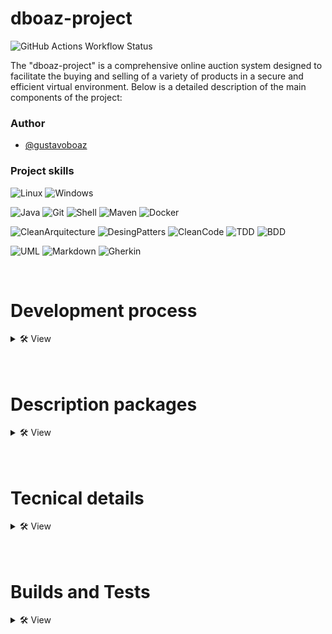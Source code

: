 # dboaz-project

![GitHub Actions Workflow Status](https://img.shields.io/github/actions/workflow/status/GustavoBoaz/projeto_dboaz/main_spring-pipeline.yml)

The "dboaz-project" is a comprehensive online auction system designed to facilitate the buying and selling of a variety of products in a secure and efficient virtual environment. Below is a detailed description of the main components of the project:

### Author
- [@gustavoboaz](https://github.com/GustavoBoaz)

### Project skills
![Linux](https://img.shields.io/badge/Linux--orange?style=for-the-badge)
![Windows](https://img.shields.io/badge/Windows--brown?style=for-the-badge)

![Java](https://img.shields.io/badge/Java--red?style=for-the-badge)
![Git](https://img.shields.io/badge/Git--purple?style=for-the-badge)
![Shell](https://img.shields.io/badge/Shell--magenta?style=for-the-badge)
![Maven](https://img.shields.io/badge/Maven--green?style=for-the-badge)
![Docker](https://img.shields.io/badge/Docker--blue?style=for-the-badge)

![CleanArquitecture](https://img.shields.io/badge/Clean_Architecture--pink?style=for-the-badge)
![DesingPatters](https://img.shields.io/badge/Design_Patters--violet?style=for-the-badge)
![CleanCode](https://img.shields.io/badge/Clean_Code--yellow?style=for-the-badge)
![TDD](https://img.shields.io/badge/TDD--red?style=for-the-badge)
![BDD](https://img.shields.io/badge/BDD--brown?style=for-the-badge)

![UML](https://img.shields.io/badge/UML--white?style=for-the-badge)
![Markdown](https://img.shields.io/badge/Markdown--black?style=for-the-badge)
![Gherkin](https://img.shields.io/badge/Gherkin--gree?style=for-the-badge)


<br>

# Development process
<details>
  <summary>🛠 View</summary>

### <span style="color:green">New features</span> - *(when the solution does not exist)*
1. **QA (Junior)** - Add a feature section in this README within the `qa_acceptance` module.
2. **QA - OWNER (Mid level - Senior)** - Add the feature Gherkin in this README within the `qa_acceptance` module.
3. **QA (Junior - Mid level - Senior)** - Develop test automation in the `qa_acceptance` module.
4. **DEV (Junior)** - Add a feature section in this README within the module corresponding to the feature.
5. **DEV (Mid level - Senior)** - Create UML diagrams that represent this feature.
6. **DEV (Junior - Mid level - Senior)** - Develop the feature.

#### Pattern for new Branches (home branch):
- if new feature: Feature/[Title-Feature]/[initial-date-aaaaMMdd]/[Owner.Name]
- if new bug: Bug/[Title-Bug]/[initial-date-aaaaMMdd]/[Owner.Name]
- if new spike: Spike/[Title-Spike]/[initial-date-aaaaMMdd]/[Owner.Name]
#### Pattern worker in Branches (development branch):
- if feature: [aaaaMMdd]/[Developer.Name]/Feature/[Title-Feature]/[Description-feature]
- if bug: [aaaaMMdd]/[Developer.Name]/Bug/[Title-Bug]/[Description-bug]
- if spike: [aaaaMMdd]/[Developer.Name]/Spike/[Title-Spike]/[Description-spike]
#### Pattern Commit:
- if feature: [Developer.Name]/Feature/[Title-Feature]-[Description commit]
- if bug: [Developer.Name]/Bug/[Title-Bug]-[Description commit]
- if spike: [Developer.Name]/Spike/[Title-Spike]-[Description commit]

#### other Patters:
- if update in project: [aaaaMMdd]/[Owner.Name]/UPDATE-[Description-update]
- if create in project: [aaaaMMdd]/[Owner.Name]/CREATE-[Description-create]
- if delete in project: [aaaaMMdd]/[Owner.Name]/DELETE-[Description-create]

<span style="color:orange">**NOTE**</span>
- All development must be done based on the home branch.
- To develop bas create a development branch based on the home branch corresponding to Feature, Bug or Spike.
- Pull requests should be made to the home branch. When development is complete, the home branch should open a pull request to the main branch of the project.
- In case of refactoring during the project, update the Gherkin documentation and UML diagrams first.
- For common entities and those with a significant business impact, the Senior QA can create them in the `base_core` module.
- For solid definitions, the Mid-Level or Senior QA can include UML diagrams in the feature section within this README in the qa_acceptance module.

<br>

### <span style="color:yellow">Old Features</span> - *(when the solution exists but needs repairs and adjustments)*
1. **QA (Mid-Level - Senior)** - Adjust the feature section in this README within the `qa_acceptance` module.
2. **QA (Junior - Mid-Level - Senior)** - Adjust the test automation in the `qa_acceptance` module.
3. **DEV (Mid-Level - Senior)** - Adjust the UML diagrams that represent this feature.
4. **DEV (Junior - Mid-Level - Senior)** - Develop or adjust the feature.

</details><br><br>

# Description packages
<details>
  <summary>🛠 View</summary>

## qa_acceptance/
👨‍💻Responseible for project of test acceptance
<details>
    <summary>🛠 Details</summary>
    <h3>Tree</h3>

  ```tree
  .
  ├── src/
      └── test/
          ├── java/
          |   └── com/
          |        └── dboaz/
          |            └── steps
          └── resources/
              └── features
  ```
### Features
#### Feature F1# `Global info`:
:white_circle: developing
:white_circle: stopped
:radio_button: done
<details>
  <summary>🛠 View</summary>

- This feature is request for new resource in all microservise.
- Owner QA Test - Create feature gherkin in `resources/features/global_info.feature`.
- Owner QA Automation - Create model GlobalInfo in `base_core` module in folder `dboaz/utils/modules`.
- Owner QA Automation - Create steps in `steps/GlobalInfoStep.java`
- Owner DEV Back end - Implements feature in all microservices.
##### Gherkin
```gherkin
Feature: Verify /info endpoint in all microservices

  As a developer
  I want to ensure that all microservices have a /info endpoint
  So that I can retrieve essential API information like version, name, and description

  Scenario Outline: Validate response from /info endpoint of <service_name> microservice
    Given `F1#` - the "<service_name>" microservice is running
    When `F1#` - make a GET request to "<path>"
    Then `F1#` - the response should have an HTTP status 200
    And `F1#` - the response body should contain the following fields with expected values:
      | field       | expected_value |
      | name        | <service_name> |
      | version     | <version>      |
      | description | <description>  |

    Examples:
      | service_name      | path                    | version | description                                                                                                 |
      | ms_auction        | /ms_auction/info        | v1      | Responsible for managing auctions, including creation, closing and listing                                  |
      | ms_auth           | /ms_auth/info           | v1      | Responsible for user management, authentication and authorization                                           |
      | ms_bid            | /ms_bid/info            | v1      | Manages bidding logic during auctions, including tracking user bids                                         |
      | ms_comment_rating | /ms_comment_rating/info | v1      | Handles comments and ratings functionality for buyers and sellers                                           |
      | ms_logistic       | /ms_logistic/info       | v1      | Manages delivery and logistics information for auctioned products                                           |
      | ms_messaging      | /ms_messaging/info      | v1      | Provides messaging functionality for communication between users during auctions                            |
      | ms_notification   | /ms_notification/info   | v1      | Responsible for sending notifications, such as reminders of upcoming auctions, unread chat messages         |
      | ms_payment        | /ms_payment/info        | v1      | Handles transactions payments upon successful completion of an auction                                      |
      | ms_product        | /ms_product/info        | v1      | Stores information about the products being auctioned, including descriptions, images, and specific details |
      | ms_profile        | /ms_profile/info        | v1      | Stores and manages user-specific information such as contact details and preferences                        |
```
</details><br>

#### Feature F2# `Global SpringDoc`:
:white_circle: developing
:white_circle: stopped
:radio_button: done
<details>
  <summary>🛠 View</summary>

**This feature provide documentation OpenApi in all microservise.**
- Owner QA Mid level or Senior - Create feature in readme `qa_acceptance`.
- Owner QA Junior or Mid level - Create feature gherkin in `resources/features/global_springdoc.feature`.
- Owner QA Mid level or Senior - Create steps in `steps/GlobalSpringDocStep.java`
- Owner DEV Mid level or Senior - Implements feature in all microservices.
- Owner QA Senior - Validate manual tests.

**Util:**
- [OpenApi - Springdoc](https://springdoc.org/)
- [Bealdung](https://www.baeldung.com/spring-rest-openapi-documentation)

##### Gherkin
```gherkin
Feature: Verify /docs/openapi and /docs/swagger endpoint in all microservices

  As a developer
  I want to ensure that all microservices have a /docs/openapi and /docs/swagger endpoint
  So that I can retrieve essential API resources

  Scenario Outline: Validate response from /docs/openapi/ endpoint of <service_name> microservice
    Given `F2#` - the "<service_name>" microservice is running
    When `F2#` - make a GET request to "/docs/openapi"
    Then `F2#` - the response should have an HTTP status 200
    And `F2#` - the content-type equals application/json

    Examples:
      | service_name      |
      | ms_auction        |
      | ms_auth           |
      | ms_bid            |
      | ms_comment_rating |
      | ms_logistic       |
      | ms_messaging      |
      | ms_notification   |
      | ms_payment        |
      | ms_product        |
      | ms_profile        |

  Scenario Outline: Validate response from /docs/swagger/ endpoint of <service_name> microservice
    Given `F2#` - the "<service_name>" microservice is running
    When `F2#` - make a GET request to "/docs/swagger"
    Then `F2#` - the response should have an HTTP status 200
    And `F2#` - the content-type equals text/html

    Examples:
      | service_name      |
      | ms_auction        |
      | ms_auth           |
      | ms_bid            |
      | ms_comment_rating |
      | ms_logistic       |
      | ms_messaging      |
      | ms_notification   |
      | ms_payment        |
      | ms_product        |
      | ms_profile        |
```
</details><br>

#### Feature F3# `Global Custom Alert`:
:radio_button: developing
:white_circle: stopped
:white_circle: done
<details>
  <summary>🛠 View</summary>

**This feature is about implementing custom alerts for all microservices.**
- Owner QA Mid level or Senior - Create feature in readme `qa_acceptance`.
- Owner QA Junior or Mid level - Create feature gherkin in `resources/features/global_customalert.feature`.
- Owner QA Mid level or Senior - Create steps in `steps/GlobalCustomAlertStep.java`.
- Owner DEV Junior Mid level or Senior - Implements feature in all microservices.
- Owner QA Senior - Validate manual tests.

**Util:**
- [Controller Advice](https://docs.spring.io/spring-framework/reference/web/webflux/controller/ann-advice.html)
- [Custom Exceptions in spring](https://medium.com/@themoinmalik/custom-exceptional-handling-using-controlleradvice-8fc66eb49d03)
- [Custom Exceptions in java](https://medium.com/@salvipriya97/custom-exceptions-in-java-301ef3b568a3)

**Diagrams:**

*Information flow:*

![](/asset_diagrams/f3/information_flow.png)

##### Gherkin
```gherkin
Feature: Custom alert in microservices

  """
    As a developer
    I want to ensure that all microservices return a custom alert
    So that specific situations can be identified.
    
    Suggestive models:
    - GlobalException
      fiels:
        - String message 
        - Integer status
        - CustomAlert alert
    - CustomAlert
      fields:
        - SystemCodeEnum code
        - String action
    
    Examples:
      {
        "message": "Internal server error",
        "status": 500,
        "alert": {
          "code": "C001DB",
          "action": "We are taking care of the problem, please try again later"
        }
      }
      ....
      {
        "message": "Not found",
        "status": 404,
        "alert": {
          "code": "C002DB",
          "action": "The resource is not available"
        }
      }
  """

  Scenario Outline: Verify custom alert in microservices
    Given `F3#` - the "<service_name>" microservice is running
    When `F3#` - a request is made to the any endpoint that provides an alert
    Then `F3#` - the microservice should return a custom alert
      | GlobalException | CustomAlert |
      | message         | code        |
      | status          | action      |
      | alert           |             |

    Examples:
      | service_name      |
      | ms_auction        |
      | ms_auth           |
      | ms_bid            |
      | ms_comment_rating |
      | ms_logistic       |
      | ms_messaging      |
      | ms_notification   |
      | ms_payment        |
      | ms_product        |
      | ms_profile        |
```
</details><br>

### Version

| Number  | Descrição                                   |
| :------ | :------------------------------------------ |
| `00.01` | **Description**: initial version            |
| `00.02` | **New Feature**: Global info                |
| `00.03` | **New Feature**: Global SpringDoc           |

</details><br>

## lib_common/

👨‍💻The lib features common.

<details>
    <summary>🛠 Details</summary>
    <h3>Tree</h3>

  ```tree
  .
  ├── src/
      ├── main/
      |   ├── java/
      |   |   └── com/
      |   |       └── dboaz/
      |   └── resources/
      |── test/
      |   ├── java/
      |   |   └── com/
      |   |       └── dboaz/
      |   |           ├── integration/
      |   |           └── unit/
      |   └── resources/
      └── pom.xml
  ```

### Version
| Number  | Descrição                                                                         |
| :------ | :-------------------------------------------------------------------------------- |
| `00.01` | **Description**: include global libs - spring boot starter web, test and cucumber |

</details><br>

## base_core/

👨‍💻The base code core system.

<details>
    <summary>🛠 Details</summary>
    <h3>Tree</h3>

  ```tree
  .
  ├── src/
      ├── main/
      |   ├── java/
      |   |   └── com/
      |   |       └── dboaz/
      |   |           ├── ms_auction/
      |   |           ├── ms_auth/
      |   |           ├── ms_bid/
      |   |           ├── ms_comment_rating/
      |   |           ├── ms_logistic/
      |   |           ├── ms_messaging/
      |   |           ├── ms_notification/
      |   |           ├── ms_payment/
      |   |           ├── ms_product/
      |   |           ├── ms_profile/
      |   |           └── utils/
      |   └── resources/
      |── test/
      |   ├── java/
      |   |   └── com/
      |   |       └── dboaz/
      |   |           ├── integration/
      |   |           └── unit/
      |   └── resources/
      └── pom.xml
  ```

### Version
| Number  | Descrição                        |
| :------ | :--------------------------------|
| `00.01` | **Description**: initial version |

</details><br>

## bff_gateway/
👨‍💻It facilitates communication between different applications through application programming interfaces (APIs).
<details>
    <summary>🛠 Details</summary>
    <h3>Tree</h3>

  ```tree
  .
  ├── src/
      ├── main/
      |   ├── java/
      |   |   └── com/
      |   |       └── dboaz/
      |   |           ├── core/
      |   |           ├── infreastructure/
      |   |           └── resources//
      |   └── resources/
      └── test/
          ├── java/
          |   └── com/
          |       └── dboaz/
          |           ├── integration/
          |           └── unit/
          └── resources/
  ```

### Version

| Number  | Descrição                                   |
| :------ | :------------------------------------------ |
| `00.01` | **Description**: initial version            |

</details><br>

## ms_auction/
👨‍💻Responsible for managing auctions, including creation, closing and listing. It may involve timer logic to control the duration of auctions.
<details>
    <summary>🛠 Details</summary>
    <h3>Tree</h3>

  ```tree
  .
  ├── src/
      ├── main/
      |   ├── java/
      |   |   └── com/
      |   |       └── dboaz/
      |   |           ├── core/
      |   |           ├── infreastructure/
      |   |           └── resources//
      |   └── resources/
      └── test/
          ├── java/
          |   └── com/
          |       └── dboaz/
          |           ├── integration/
          |           └── unit/
          └── resources/
  ```

### Version

| Number  | Descrição                                   |
| :------ | :------------------------------------------ |
| `00.01` | **Description**: initial version            |

</details><br>

## ms_auth/
👨‍💻Responsible for user management, authentication and authorization.
 Handling access tokens to ensure security.
<details>
    <summary>🛠 Details</summary>
    <h3>Tree</h3>

  ```tree
  .
  ├── src/
      ├── main/
      |   ├── java/
      |   |   └── com/
      |   |       └── dboaz/
      |   |           ├── core/
      |   |           ├── infreastructure/
      |   |           └── resources//
      |   └── resources/
      └── test/
          ├── java/
          |   └── com/
          |       └── dboaz/
          |           ├── integration/
          |           └── unit/
          └── resources/
  ```

### Version

| Number  | Descrição                                   |
| :------ | :------------------------------------------ |
| `00.01` | **Description**: initial version            |

</details><br>

## ms_bid/
👨‍💻Manages bidding logic during auctions, including tracking user bids.
<details>
    <summary>🛠 Details</summary>
    <h3>Tree</h3>

  ```tree
  .
  ├── src/
      ├── main/
      |   ├── java/
      |   |   └── com/
      |   |       └── dboaz/
      |   |           ├── core/
      |   |           ├── infreastructure/
      |   |           └── resources//
      |   └── resources/
      └── test/
          ├── java/
          |   └── com/
          |       └── dboaz/
          |           ├── integration/
          |           └── unit/
          └── resources/
  ```

### Version

| Number  | Descrição                                   |
| :------ | :------------------------------------------ |
| `00.01` | **Description**: initial version            |

</details><br>

## ms_comment_rating/
👨‍💻Handles comments and ratings functionality for buyers and sellers.
<details>
    <summary>🛠 Details</summary>
    <h3>Tree</h3>

  ```tree
  .
  ├── src/
      ├── main/
      |   ├── java/
      |   |   └── com/
      |   |       └── dboaz/
      |   |           ├── core/
      |   |           ├── infreastructure/
      |   |           └── resources//
      |   └── resources/
      └── test/
          ├── java/
          |   └── com/
          |       └── dboaz/
          |           ├── integration/
          |           └── unit/
          └── resources/
  ```

### Version

| Number  | Descrição                                   |
| :------ | :------------------------------------------ |
| `00.01` | **Description**: initial version            |

</details><br>

## ms_logistic/
👨‍💻Manages delivery and logistics information for auctioned products.
<details>
    <summary>🛠 Details</summary>
    <h3>Tree</h3>

  ```tree
  .
  ├── src/
      ├── main/
      |   ├── java/
      |   |   └── com/
      |   |       └── dboaz/
      |   |           ├── core/
      |   |           ├── infreastructure/
      |   |           └── resources//
      |   └── resources/
      └── test/
          ├── java/
          |   └── com/
          |       └── dboaz/
          |           ├── integration/
          |           └── unit/
          └── resources/
  ```

### Version

| Number  | Descrição                                   |
| :------ | :------------------------------------------ |
| `00.01` | **Description**: initial version            |

</details><br>

## ms_messaging/
👨‍💻Provides messaging functionality for communication between users during auctions.
<details>
    <summary>🛠 Details</summary>
    <h3>Tree</h3>

  ```tree
  .
  ├── src/
      ├── main/
      |   ├── java/
      |   |   └── com/
      |   |       └── dboaz/
      |   |           ├── core/
      |   |           ├── infreastructure/
      |   |           └── resources//
      |   └── resources/
      └── test/
          ├── java/
          |   └── com/
          |       └── dboaz/
          |           ├── integration/
          |           └── unit/
          └── resources/
  ```

### Version

| Number  | Descrição                                   |
| :------ | :------------------------------------------ |
| `00.01` | **Description**: initial version            |

</details><br>

## ms_notification/
👨‍💻Responsible for sending notifications, such as reminders of upcoming auctions, unread chat messages, etc.
<details>
    <summary>🛠 Details</summary>
    <h3>Tree</h3>

  ```tree
  .
  ├── src/
      ├── main/
      |   ├── java/
      |   |   └── com/
      |   |       └── dboaz/
      |   |           ├── core/
      |   |           ├── infreastructure/
      |   |           └── resources//
      |   └── resources/
      └── test/
          ├── java/
          |   └── com/
          |       └── dboaz/
          |           ├── integration/
          |           └── unit/
          └── resources/
  ```

### Version

| Number  | Descrição                                   |
| :------ | :------------------------------------------ |
| `00.01` | **Description**: initial version            |

</details><br>

## ms_payment/
👨‍💻Handles financial transactions, including deposits, fees, and releasing payments upon successful completion of an auction.
<details>
    <summary>🛠 Details</summary>
    <h3>Tree</h3>

  ```tree
  .
  ├── src/
      ├── main/
      |   ├── java/
      |   |   └── com/
      |   |       └── dboaz/
      |   |           ├── core/
      |   |           ├── infreastructure/
      |   |           └── resources//
      |   └── resources/
      └── test/
          ├── java/
          |   └── com/
          |       └── dboaz/
          |           ├── integration/
          |           └── unit/
          └── resources/
  ```

### Version

| Number  | Descrição                                   |
| :------ | :------------------------------------------ |
| `00.01` | **Description**: initial version            |

</details><br>

## ms_product/
👨‍💻Stores information about the products being auctioned, including descriptions, images, and specific details.
<details>
    <summary>🛠 Details</summary>
    <h3>Tree</h3>

  ```tree
  .
  ├── src/
      ├── main/
      |   ├── java/
      |   |   └── com/
      |   |       └── dboaz/
      |   |           ├── core/
      |   |           ├── infreastructure/
      |   |           └── resources//
      |   └── resources/
      └── test/
          ├── java/
          |   └── com/
          |       └── dboaz/
          |           ├── integration/
          |           └── unit/
          └── resources/
  ```

### Version

| Number  | Descrição                                   |
| :------ | :------------------------------------------ |
| `00.01` | **Description**: initial version            |

</details><br>

## ms_profile/
👨‍💻Stores and manages user-specific information such as contact details and preferences.
<details>
    <summary>🛠 Details</summary>
    <h3>Tree</h3>

  ```tree
  .
  ├── src/
      ├── main/
      |   ├── java/
      |   |   └── com/
      |   |       └── dboaz/
      |   |           ├── core/
      |   |           ├── infreastructure/
      |   |           └── resources//
      |   └── resources/
      └── test/
          ├── java/
          |   └── com/
          |       └── dboaz/
          |           ├── integration/
          |           └── unit/
          └── resources/
  ```

### Version

| Number  | Descrição                                   |
| :------ | :------------------------------------------ |
| `00.01` | **Description**: initial version            |

</details><br>

</details><br><br>

# Tecnical details
<details>
  <summary>🛠 View</summary>

## Linux

```bash
java --version
openjdk 21.0.3 2024-04-16 LTS
OpenJDK Runtime Environment Temurin-21.0.3+9 (build 21.0.3+9-LTS)
OpenJDK 64-Bit Server VM Temurin-21.0.3+9 (build 21.0.3+9-LTS, mixed mode, sharing)
```
```bash
mvn --version
Apache Maven 3.6.3
Maven home: /usr/share/maven
Java version: 21.0.3, vendor: Eclipse Adoptium, runtime: /home/gustavo/.sdkman/candidates/java/21.0.3-tem
Default locale: en_US, platform encoding: UTF-8
OS name: "linux", version: "6.5.0-15-generic", arch: "amd64", family: "unix"
```
```bash
docker --version
Docker version 25.0.1
```
```bash
docker-compose --version
docker-compose version 1.29.2
```
## Windows

```bash
java --version
java 21.0.1 2023-10-17 LTS
Java(TM) SE Runtime Environment (build 21.0.1+12-LTS-29)
Java HotSpot(TM) 64-Bit Server VM (build 21.0.1+12-LTS-29, mixed mode, sharing)
```
```bash
mvn --version
Apache Maven 3.9.6 (bc0240f3c744dd6b6ec2920b3cd08dcc295161ae)
Maven home: C:\Program Files\Maven\apache-maven-3.9.6
Java version: 21.0.1, vendor: Oracle Corporation, runtime: C:\Program Files\Java\jdk-21
Default locale: pt_BR, platform encoding: UTF-8
OS name: "windows 11", version: "10.0", arch: "amd64", family: "windows"
```
```bash
docker --version
Docker version 26.1.1, build 4cf5afa
```
```bash
docker-compose --version
Docker Compose version v2.27.0-desktop.2
```
</details><br><br>

# Builds and Tests
<details>
  <summary>🛠 View</summary>

## Test ALL modules local

In current folder run build mvn command `mvn clean verify`, ex:

```bash
mvn clean verify
```

## Build ALL modules local

In current folder run build mvn command `mvn clean package`, ex:

```bash
mvn clean package
```

## Run ONE module local

In current folder run sh command `./dev_run.sh <name_module>`, this command build all modules and run expecific module. ex:
- Execute `chmod +x dev_run.sh` case if not permition.

```bash
./dev_run.sh ms_auction
```

## Run docker-compose local: ONLY Linux

This project includes the following scripts that can be used to simplify common tasks:

- `./dev_start_linux.sh`: Creates the application's target and runs the mss in Docker (docker-compose up).
- `./dev_stop_linux.sh`: Clears the application's target and removes the Docker mss (docker-compose down).

Before running the scripts, make sure to grant execution permissions on your machine using the command `chmod +x nome_do_script.sh`.

## Run docker-compose local: ONLY Windows

This project includes the following scripts that can be used to simplify common tasks:

- `./dev_start_windows.sh`: Creates the application's target and runs the mss in Docker (docker-compose up).
- `./dev_stop_windows.sh`: Clears the application's target and removes the Docker mss (docker-compose down).

Before running the scripts, make sure to grant execution permissions on your machine using the command `chmod +x nome_do_script.sh`.
</details><br><br>
